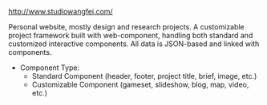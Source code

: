 http://www.studiowangfei.com/

Personal website, mostly design and research projects.
A customizable project framework built with web-component, handling both standard and customized interactive components.
All data is JSON-based and linked with components.

- Component Type:
  - Standard Component (header, footer, project title, brief, image, etc.)
  - Customizable Component (gameset, slideshow, blog, map, video, etc.)



